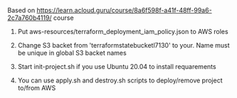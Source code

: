 Based on https://learn.acloud.guru/course/8a6f598f-a41f-48ff-99a6-2c7a760b4119/ course

1. Put aws-resources/terraform_deployment_iam_policy.json to AWS roles

2. Change S3 backet from 'terraformstatebucketl7130' to your. Name must be unique in global S3 backet names

3. Start init-project.sh if you use Ubuntu 20.04 to install requarements

4. You can use apply.sh and destroy.sh scripts to  deploy/remove project to/from AWS
